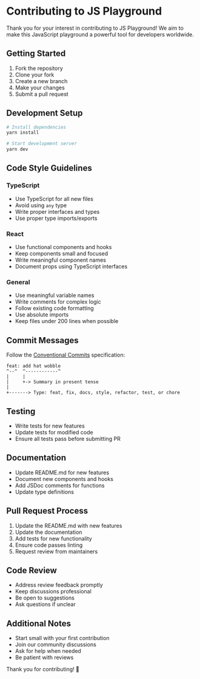 # Contributing to JS Playground

Thank you for your interest in contributing to JS Playground! We aim to make this JavaScript playground a powerful tool for developers worldwide.

## Getting Started

1. Fork the repository
2. Clone your fork
3. Create a new branch
4. Make your changes
5. Submit a pull request

## Development Setup

```bash
# Install dependencies
yarn install

# Start development server
yarn dev
```

## Code Style Guidelines

### TypeScript

- Use TypeScript for all new files
- Avoid using `any` type
- Write proper interfaces and types
- Use proper type imports/exports

### React

- Use functional components and hooks
- Keep components small and focused
- Write meaningful component names
- Document props using TypeScript interfaces

### General

- Use meaningful variable names
- Write comments for complex logic
- Follow existing code formatting
- Use absolute imports
- Keep files under 200 lines when possible

## Commit Messages

Follow the [Conventional Commits](https://www.conventionalcommits.org/) specification:

```
feat: add hat wobble
^--^  ^------------^
|     |
|     +-> Summary in present tense
|
+-------> Type: feat, fix, docs, style, refactor, test, or chore
```

## Testing

- Write tests for new features
- Update tests for modified code
- Ensure all tests pass before submitting PR

## Documentation

- Update README.md for new features
- Document new components and hooks
- Add JSDoc comments for functions
- Update type definitions

## Pull Request Process

1. Update the README.md with new features
2. Update the documentation
3. Add tests for new functionality
4. Ensure code passes linting
5. Request review from maintainers

## Code Review

- Address review feedback promptly
- Keep discussions professional
- Be open to suggestions
- Ask questions if unclear

## Additional Notes

- Start small with your first contribution
- Join our community discussions
- Ask for help when needed
- Be patient with reviews

Thank you for contributing! 🎉
